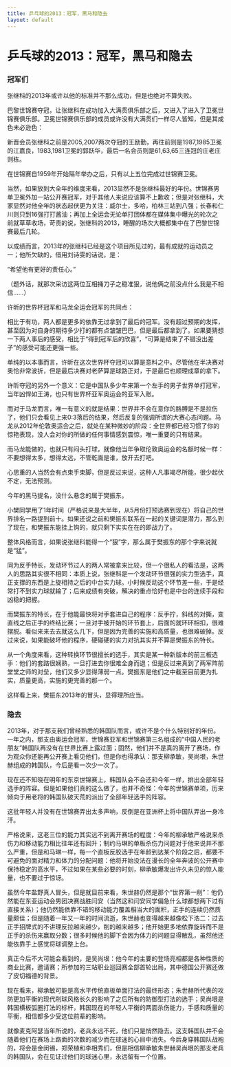 ```yaml
---
title: 乒乓球的2013：冠军，黑马和隐去
layout: default
---
```


# 乒乓球的2013：冠军，黑马和隐去

### 冠军们

张继科的2013年或许以他的标准并不那么成功，但是也绝对不算失败。

巴黎世锦赛夺冠，让张继科在成功加入大满贯俱乐部之后，又进入了进入了卫冕世锦赛俱乐部。卫冕世锦赛俱乐部的成员或许没有大满贯们一样尽人皆知，但是其成色未必逊色：

新晋会员张继科之前是2005,2007两次夺冠的王励勤，再往前则是1987,1985卫冕的江嘉良，1983,1981卫冕的郭跃华，最后一名会员则是61,63,65三连冠的庄老庄则栋。

在世锦赛自1959年开始隔年举办之后，只有以上五位完成过世锦赛卫冕。


当然，如果放到大全年的维度来看，2013显然不是张继科最好的年份。世锦赛男单卫冕外加一站公开赛冠军，对于其他人来说应该算不上歉收；但是对张继科，大家显然对他全年的状态起伏更为关注：威尔士，多哈，柏林三站到八强；长春和仁川则只到16强打打酱油；再加上全运会无论单打团体都在媒体集中曝光的轮次之前就草草收场，苛责的说，张继科的2013，睡醒的场次大概都集中在了巴黎世锦赛最后几轮。

以成绩而言，2013年的张继科已经是这个项目所见过的，最有成就的运动员之一；他所欠缺的，借用刘诗雯的话说，是：

“希望他有更好的责任心。”

（题外话，就那次采访这两位互相捅刀子之稳准狠，说他俩之前没点什么我是不相信……）



许昕的世界杯冠军和马龙全运会冠军的共同点：

相比于有功，两人都是更多的依靠无过拿到了最后的冠军。没有超过预期的发挥，甚至因为对自身的期待多少打的都有点皱皱巴巴，但是最后都拿到了。如果要猜想一下两人事后的感受，相比于“得到冠军后的欣喜”，“可算是结束了不错没出差子”的感受可能还更强一些。

单纯的以本事而言，许昕在这次世界杯夺冠可以算是意料之中。尽管他在半决赛对奥恰非常波折，但是最后决赛对老萨算是球路正对，于是最后也顺理成章的拿下。

许昕夺冠的另外一个意义：它是中国队多少年来第一个左手的男子世界单打冠军，当年凶悍如王涛，也只有世界杯亚军奥运会的亚军入账。

而对于马龙而言，唯一有意义的就是结果：世界并不会在意你的胳膊是不是拉伤了，他们只会看见上来0:3落后的结果，然后反复的强调所谓的大赛心态问题。马龙从2012年伦敦奥运会之后，就处在某种微妙的阶段：全世界都已经习惯了你的惊艳表现，没人会对你的所做的任何事情感到震惊，唯一重要的只有结果。

而马龙能做的，也就只有闷头打球，就像他当年争取伦敦奥运会的名额时候一样：不要想得太多，想得太远，不管乾面是谁，放开去打吧。

心思重的人当然会有点束手束脚，但是反过来说，这种人凡事竭尽所能，很少起伏不定，无法预测。



今年的黑马提名，没什么悬念的属于樊振东。

小樊同学用了1年时间（严格说来是大半年，从5月份打预选赛到现在）将自己的世界排名一路提到前十。如果还说之前和樊振东联系在一起的关键词是潜力，那么到了现在，和樊振东能挂上钩的，就只剩下实实在在的即战力了。

整体风格而言，如果说张继科能得一个“狠”字，那么属于樊振东的那个字来说就是“猛”。

同为反手特长，发动环节过人的两人常被拿来比较，但一个很私人的看法是，这两人的思路其实很不相同：本质上说，张继科是一个发动环节很强的实力型选手，真正支撑的东西是上旋相持之后的中台实力球。小时候反动这个环节差一些，于是经常打不到实力球就输了；后来成绩有突破，解决的重点恰好也是中台的连续手段和凶稳的把握。

而樊振东的特长，在于他能最快将对手套进自己的程序：反手拧，斜线的对撕，变直线之后正手的终结比赛；一旦对手被开始的环节套上，后面的就环环相扣，很难摆脱。看似来来去去就这么几下，但是因为完善的实施和高质量，也很难破掉。反过来说，如果能破坏他的程序，硬碰硬的实力对抗其实并不算是樊振东的特长。

从一个角度来看，这种转换环节很擅长的选手，其实是某一种新版本的前三板选手：他们的套路很娴熟，一旦打进去你很难全身而退；但是反过来真到了两军阵前堂堂之师的对垒，他们又多少显得薄弱一点。樊振东是他们之中截至目前更为扎实，质量更高，实施的更完善的那一个。

这样看上来，樊振东2013年的冒头，显得理所应当。



### 隐去

2013年，对于那支我们曾经熟悉的韩国队而言，或许不是个什么特别好的年份。一年之内，那支由奥运会冠军，世锦赛亚军和世锦赛第三名组成的“中国人民的老朋友”韩国队再没有在世界比赛上露过面；固然，他们并不是真的离开了赛场，作为观众你还能再公开赛上看见他们，但是你也得承认：那支柳承敏，吴尚垠，朱世赫组成的韩国队，今后是看一次少一次了。

现在还不知晓在明年的东京世锦赛上，韩国队会不会还和今年一样，排出全部年轻选手的阵容。但是如果他们真的这么做了，也并不奇怪：今年的世锦赛单项，历来倾向于用老将的韩国队破天荒的派出了全部年轻选手的阵容。

这批年轻人并没有在世锦赛弄出太多声响，反倒是在亚洲杯上将中国队弄出一身冷汗。

严格说来，这老三位的能力其实远不到离开赛场的程度：今年的柳承敏严格说来杀伤力和移动能力相比往年还有回升；制约马琳的单板杀伤力问题对于他来说并不那么严重，但是和马琳一样，每一个直板反胶选手在年龄到达某个阶段之后，都要不可避免的面对精力和体力的分配问题：他将开始没法在漫长的全年奔波的公开赛中保持稳定的高水平，不过如果在某些必要的时刻，柳承敏爆发出许久未见的惊人能量，也不要过于惊讶。

虽然今年盐野真人冒头，但是就目前来看，朱世赫仍然是那个“世界第一削”：他仍然能在东亚运动会男团决赛战胜闫安（当然这和闫安同学偏急什么球都想两下过有直接关系）；他仍然能依靠不错的移动能力覆盖相当大的面积，正手的连续仍然质量颇佳；但是随着一年又一年的时间流逝，朱世赫也变得越来越像松下浩二：过去正手招牌式的不讲理反拉越来越少，削的越来越多；他开始更多地依靠旋转而不是正手的杀伤来赢取分数；很多时候他的脚下会因为体力的问题显得散乱，虽然他还能依靠手上感觉将球调整上台。

真正今后不大可能会看到的，是吴尚垠：他今年的主要的登场亮相都是各种性质的商业比赛，邀请赛；所参加的三站职业巡回赛全部首轮出局，其中德国公开赛还做了皮切福德的背景。

现在看来，柳承敏可能是高水平传统直板单面打法的最终形态；朱世赫所代表的攻防更加平衡的现代削球风格长久的影响了之后所有的防御型打法的选手；吴尚垠是韩国横板弧圈打法的标杆，韩国现在的年轻人平衡的两面杀伤能力，手感和质量的平衡，相信都多少受这位前辈的影响。

就像麦克阿瑟当年所说的，老兵永远不死，他们只是悄然隐去。这支韩国队并不会随着他们在赛场上路面的次数的减少而在球迷的心目中消失。今后身穿韩国队战袍的，将会是金闵锡，郑荣植和李相秀们，但是相信柳承敏朱世赫吴尚垠的那支老兵的韩国队，会在见证过他们的球迷心里，永远留有一个位置。
